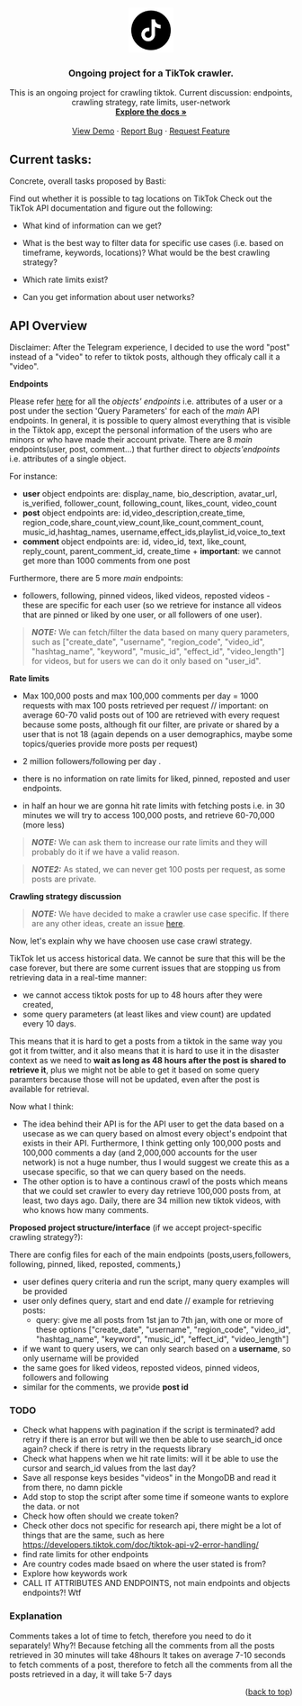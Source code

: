 <a name="readme-top"></a>


<!-- PROJECT LOGO -->
<br />
<div align="center">
  <a href="https://git.sbg.ac.at/geo-social-analytics/geo-social-media/tiktok-crawler">
    <img src="img/icon.png" alt="Logo" width="80" height="80">
  </a>

<h3 align="center">Ongoing project for a TikTok crawler.</h3>

  <p align="center">
    This is an ongoing project for crawling tiktok. Current discussion: endpoints, crawling strategy, rate limits, user-network
    <br />
    <a href="https://git.sbg.ac.at/geo-social-analytics/geo-social-media/tiktok-crawler"><strong>Explore the docs »</strong></a>
    <br />
    <br />
    <a href="https://git.sbg.ac.at/geo-social-analytics/geo-social-media/tiktok-crawler">View Demo</a>
    ·
    <a href="https://git.sbg.ac.at/geo-social-analytics/geo-social-media/tiktok-crawler/-/issues">Report Bug</a>
    ·
    <a href="https://git.sbg.ac.at/geo-social-analytics/geo-social-media/tiktok-crawler/-/issues">Request Feature</a>
  </p>
</div>

## Current tasks:

Concrete, overall tasks proposed by Basti:

Find out whether it is possible to tag locations on TikTok
Check out the TikTok API documentation and figure out the following:
  - What kind of information can we get?

  - What is the best way to filter data for specific use cases (i.e. based on timeframe, keywords, locations)? What would be the best crawling strategy?

  - Which rate limits exist?

  - Can you get information about user networks?

## API Overview

Disclaimer: After the Telegram experience, I decided to use the word "post" instead of a "video" to refer to tiktok posts, although they officaly call it a "video". 

**Endpoints**

Please refer [here](https://developers.tiktok.com/doc/research-api-codebook/) for all the *objects' endpoints* i.e. attributes of a user or a post under the section 'Query Parameters' for each of the *main* API endpoints. In general, it is possible to query almost everything that is visible in the Tiktok app, except the personal information of the users who are minors or who have made their account private. There are 8 *main* endpoints(user, post, comment...) that further direct to *objects'endpoints* i.e. attributes of a single object. 

For instance: 

  - **user** object endpoints are: display_name, bio_description, avatar_url, is_verified, follower_count, following_count, likes_count, video_count
  - **post** object endpoints are: id,video_description,create_time, region_code,share_count,view_count,like_count,comment_count, music_id,hashtag_names, username,effect_ids,playlist_id,voice_to_text
  - **comment** object endpoints are: id, video_id, text, like_count, reply_count, parent_comment_id, create_time + **important**: we cannot get more than 1000 comments from one post

Furthermore, there are 5 more *main* endpoints: 
  - followers, following, pinned videos, liked videos, reposted videos - these are specific for each user (so we retrieve for instance all videos that are pinned or liked by one user, or all followers of one user).

> **_NOTE:_** We can fetch/filter the data based on many query parameters, such as ["create_date", "username", "region_code", "video_id", "hashtag_name", "keyword", "music_id", "effect_id", "video_length"] for videos, but for users we can do it only based on "user_id". 

**Rate limits**
- Max 100,000 posts and max 100,000 comments per day = 1000 requests with max 100 posts retrieved per request // important: on average 60-70 valid posts out of 100 are retrieved with every request because some posts, although fit our filter, are private or shared by a user that is not 18 (again depends on a user demographics, maybe some topics/queries provide more posts per request)

- 2 million followers/following per day .

- there is no information on rate limits for liked, pinned, reposted and user endpoints. 

- in half an hour we are gonna hit rate limits with fetching posts i.e. in 30 minutes we will try to access 100,000 posts, and retrieve 60-70,000 (more less)

> **_NOTE:_**  We can ask them to increase our rate limits and they will probably do it if we have a valid reason.

> **_NOTE2:_**  As stated, we can never get 100 posts per request, as some posts are private.

**Crawling strategy discussion**

> **_NOTE:_** We have decided to make a crawler use case specific. If there are any other ideas, create an issue [here](https://git.sbg.ac.at/geo-social-analytics/geo-social-media/tiktok-crawler/-/issues).

Now, let's explain why we have choosen use case crawl strategy.

TikTok let us access historical data. We cannot be sure that this will be the case forever, but there are some current issues that are stopping us from retrieving data in a real-time manner: 
  - we cannot access tiktok posts for up to 48 hours after they were created,
  - some query parameters (at least likes and view count) are updated every 10 days. 

This means that it is hard to get a posts from a tiktok in the same way you got it from twitter, and it also means that it is hard to use it in the disaster context as we need to **wait as long as 48 hours after the post is shared to retrieve it**, plus we might not be able to get it based on some query paramters because those will not be updated, even after the post is available for retrieval.

Now what I think: 

  - The idea behind their API is for the API user to get the data based on a usecase as we can query based on almost every object's endpoint that exists in their API. Furthermore, I think getting only 100,000 posts and 100,000 comments a day (and 2,000,000 accounts for the user network) is not a huge number, thus I would suggest we create this as a usecase specific, so that we can query based on the needs. 
  - The other option is to have a continous crawl of the posts which means that we could set crawler to every day retrieve 100,000 posts from, at least, two days ago. Daily, there are 34 million new tiktok videos, with who knows how many comments. 

**Proposed project structure/interface** (if we accept project-specific crawling strategy?): 

There are config files for each of the main endpoints (posts,users,followers, following, pinned, liked, reposted, comments,)
  - user defines query criteria and run the script, many query examples will be provided
  - user only defines query, start and end date // example for retrieving posts:
      - query: give me all posts from 1st jan to 7th jan, with one or more of these options ["create_date", "username", "region_code", "video_id", "hashtag_name", "keyword", "music_id", "effect_id", "video_length"]
  - if we want to query users, we can only search based on a **username**, so only username will be provided
  - the same goes for liked videos, reposted videos, pinned videos, followers and following
  - similar for the comments, we provide **post id**


### TODO

- Check what happens with pagination if the script is terminated? add retry if there is an error but will we then be able to use search_id once again? check if there is retry in the requests library
- Check what happens when we hit rate limits: will it be able to use the cursor and search_id values from the last day?
- Save all response keys besides "videos" in the MongoDB and read it from there, no damn pickle
- Add stop to stop the script after some time if someone wants to explore the data. or not
- Check how often should we create token?
- Check other docs not specific for research api, there might be a lot of things that are the same, such as here https://developers.tiktok.com/doc/tiktok-api-v2-error-handling/
- find rate limits for other endpoints 
- Are country codes made bsaed on where the user stated is from?
- Explore how keywords work
- CALL IT ATTRIBUTES AND ENDPOINTS, not main endpoints and objects endpoints?! Wtf

### Explanation

Comments takes a lot of time to fetch, therefore you need to do it separately! Why?!
Because fetching all the comments from all the posts retrieved in 30 minutes will take 48hours
It takes on average 7-10 seconds to fetch comments of a post, therefore to fetch all the comments from all the posts retrieved in a day, it will take 5-7 days

<p align="right">(<a href="#readme-top">back to top</a>)</p>

